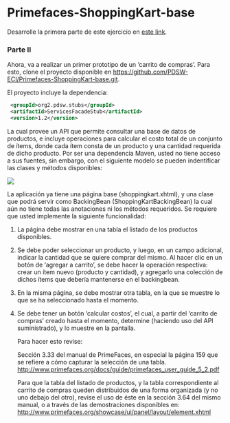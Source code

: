 # Primefaces-ShoppingKart-base

Desarrolle la primera parte de este ejercicio en [este link](https://github.com/PDSW-ECI/MVC_Frameworks_JSF_Intro).


### Parte II

Ahora, va a realizar un primer prototipo de un ‘carrito de compras’. Para esto, clone el proyecto
disponible en https://github.com/PDSW-ECI/Primefaces-ShoppingKart-base.git.

El proyecto incluye la dependencia:

```xml
 <groupId>org2.pdsw.stubs</groupId>
 <artifactId>ServicesFacadeStub</artifactId>
 <version>1.2</version>
```



La cual provee un API que permite consultar una base de datos de productos, e incluye
operaciones para calcular el costo total de un conjunto de ítems, donde cada ítem consta de un producto y una cantidad requerida de dicho producto. Por ser una dependencia Maven, usted no tiene acceso a sus fuentes, sin embargo, con el siguiente modelo se pueden indentificar las clases y métodos disponibles:

![](img/modelo-dependencia.png)

La aplicación ya tiene una página base (shoppingkart.xhtml), y una clase que podrá servir como
BackingBean (ShoppingKartBackingBean) la cual aún no tiene todas las anotaciones ni los métodos
requeridos. Se requiere que usted implemente la siguiente funcionalidad:

  1. La página debe mostrar en una tabla el listado de los productos disponibles.

  2. Se debe poder seleccionar un producto, y luego, en un campo adicional, indicar la cantidad que se quiere comprar del mismo. Al hacer clic en un botón de ‘agregar a carrito’, se debe hacer la operación respectiva: crear un ítem nuevo (producto y cantidad), y agregarlo una colección de dichos ítems que debería mantenerse en el backingbean.

  3. En la misma página, se debe mostrar otra tabla, en la que se muestre lo que se ha seleccionado hasta el momento.

  4. Se debe tener un botón ‘calcular costos’, el cual, a partir del ‘carrito de compras’ creado hasta el momento, determine (haciendo uso del API suministrado), y lo muestre en la pantalla.

      Para hacer esto revise:

      Sección 3.33 del manual de PrimeFaces, en especial la página 159 que se refiere a cómo capturar la selección de una tabla. http://www.primefaces.org/docs/guide/primefaces_user_guide_5_2.pdf

      Para que la tabla del listado de productos, y la tabla correspondiente al carrito de compras queden distribuidos de una forma organizada (y no uno debajo del otro), revise el uso de éste en la sección 3.64 del mismo manual, o a través de las demostraciones disponibles en: http://www.primefaces.org/showcase/ui/panel/layout/element.xhtml
